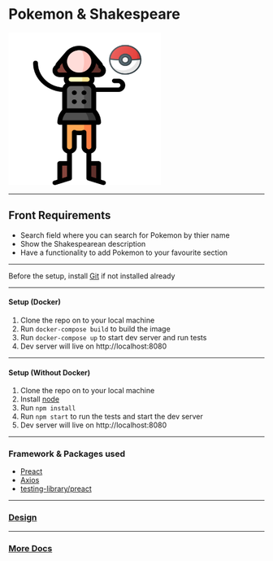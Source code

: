 # Pokemon & Shakespeare

<img src="https://github.com/ilinkMathew/PokeApp/blob/main/src/assets/logo.svg" width="300" height="300">

---

## Front Requirements

- Search field where you can search for Pokemon by thier name
- Show the Shakespearean description
- Have a functionality to add Pokemon to your favourite section

---

Before the setup, install [Git](https://git-scm.com/book/en/v2/Getting-Started-Installing-Git) if not installed already

---

#### Setup (Docker)

1. Clone the repo on to your local machine
2. Run `docker-compose build` to build the image
3. Run `docker-compose up` to start dev server and run tests
4. Dev server will live on http://localhost:8080

---

#### Setup (Without Docker)

1. Clone the repo on to your local machine
2. Install [node](https://nodejs.org/en/download/)
3. Run `npm install`
4. Run `npm start` to run the tests and start the dev server
5. Dev server will live on http://localhost:8080

---

### Framework & Packages used

- [Preact](https://preactjs.com/)
- [Axios](https://github.com/axios/axios)
- [testing-library/preact](https://preactjs.com/guide/v10/preact-testing-library/)

---

### [Design](https://www.figma.com/file/Sdoqpje7IqW6MHdxi8foZW/Pokeapp?node-id=5%3A26)

---

### [More Docs](https://github.com/ilinkMathew/PokeApp/tree/main/docs)
